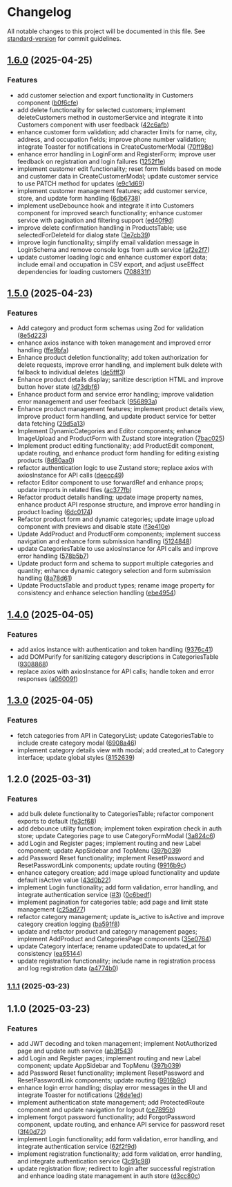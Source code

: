 # Changelog

All notable changes to this project will be documented in this file. See [standard-version](https://github.com/conventional-changelog/standard-version) for commit guidelines.

## [1.6.0](https://github.com/Temkum/sparrowcakes-cms/compare/v1.3.0...v1.6.0) (2025-04-25)


### Features

* add customer selection and export functionality in Customers component ([b0f6cfe](https://github.com/Temkum/sparrowcakes-cms/commit/b0f6cfef16ad7b05ce6938de5cf1dc54a78fa149))
* add delete functionality for selected customers; implement deleteCustomers method in customerService and integrate it into Customers component with user feedback ([42c6afb](https://github.com/Temkum/sparrowcakes-cms/commit/42c6afb5fa0fccff6aa9d78aced3dd7e3b8a910c))
* enhance customer form validation; add character limits for name, city, address, and occupation fields; improve phone number validation; integrate Toaster for notifications in CreateCustomerModal ([70ff98e](https://github.com/Temkum/sparrowcakes-cms/commit/70ff98e00d73b3882b25fcf48c5b27d5f5d53cfd))
* enhance error handling in LoginForm and RegisterForm; improve user feedback on registration and login failures ([1252f1e](https://github.com/Temkum/sparrowcakes-cms/commit/1252f1e0d3014aab64cc961c1ef9b29dbb618523))
* implement customer edit functionality; reset form fields based on mode and customer data in CreateCustomerModal; update customer service to use PATCH method for updates ([e9c1d69](https://github.com/Temkum/sparrowcakes-cms/commit/e9c1d695745562a2384648123e269a84f5cb8fbf))
* implement customer management features; add customer service, store, and update form handling ([6db6738](https://github.com/Temkum/sparrowcakes-cms/commit/6db6738dde8a1295c1d0eb84e86ad4baeaa03fed))
* implement useDebounce hook and integrate it into Customers component for improved search functionality; enhance customer service with pagination and filtering support ([ed40f9d](https://github.com/Temkum/sparrowcakes-cms/commit/ed40f9dcfed75464189254cf357833d142e7c743))
* improve delete confirmation handling in ProductsTable; use selectedForDeleteId for dialog state ([3e7cb39](https://github.com/Temkum/sparrowcakes-cms/commit/3e7cb39f1d46d1e961c1dd6d850bfb80b96d3c9f))
* improve login functionality; simplify email validation message in LoginSchema and remove console logs from auth service ([af2e2f7](https://github.com/Temkum/sparrowcakes-cms/commit/af2e2f7044f7aba625e77ecddb74e804b35c5db8))
* update customer loading logic and enhance customer export data; include email and occupation in CSV export, and adjust useEffect dependencies for loading customers ([708831f](https://github.com/Temkum/sparrowcakes-cms/commit/708831fe6d5db952de2244ea2686ae77d848b18b))

## [1.5.0](https://github.com/Temkum/sparrowcakes-cms/compare/v1.4.0...v1.5.0) (2025-04-23)


### Features

* Add category and product form schemas using Zod for validation ([8e5d223](https://github.com/Temkum/sparrowcakes-cms/commit/8e5d2230be30a1eecd81d0e6006b91181c6d317f))
* enhance axios instance with token management and improved error handling ([ffe9bfa](https://github.com/Temkum/sparrowcakes-cms/commit/ffe9bfab16389c695c71e61ccc316db80e62110b))
* Enhance product deletion functionality; add token authorization for delete requests, improve error handling, and implement bulk delete with fallback to individual deletes ([de5fff3](https://github.com/Temkum/sparrowcakes-cms/commit/de5fff323808be2860b074562cb94d86d0356482))
* Enhance product details display; sanitize description HTML and improve button hover state ([d73dbf6](https://github.com/Temkum/sparrowcakes-cms/commit/d73dbf6184d0c187977ff0c8a68c05525132ce83))
* Enhance product form and service error handling; improve validation error management and user feedback ([956893a](https://github.com/Temkum/sparrowcakes-cms/commit/956893a4dd4b5813fb53151c9f4c18242ead4708))
* Enhance product management features; implement product details view, improve product form handling, and update product service for better data fetching ([29d5a13](https://github.com/Temkum/sparrowcakes-cms/commit/29d5a13603f82735bacc8057a7dd895b09c38c05))
* Implement DynamicCategories and Editor components; enhance ImageUpload and ProductForm with Zustand store integration ([7bac025](https://github.com/Temkum/sparrowcakes-cms/commit/7bac0252c8973fe0cb630e0786d61f90b711c3ae))
* Implement product editing functionality; add ProductEdit component, update routing, and enhance product form handling for editing existing products ([8d80aa0](https://github.com/Temkum/sparrowcakes-cms/commit/8d80aa0481b2db1c9f922bd4edf77ab88e0b333f))
* refactor authentication logic to use Zustand store; replace axios with axiosInstance for API calls ([deecc49](https://github.com/Temkum/sparrowcakes-cms/commit/deecc4920416d4e400835bb920c29b254ddb84e9))
* refactor Editor component to use forwardRef and enhance props; update imports in related files ([ac377fb](https://github.com/Temkum/sparrowcakes-cms/commit/ac377fbe6f6d787da8f78665e71b27d09e83da83))
* Refactor product details handling; update image property names, enhance product API response structure, and improve error handling in product loading ([6dc0174](https://github.com/Temkum/sparrowcakes-cms/commit/6dc017422ee506be139fd063b5c7d4208b1206bb))
* Refactor product form and dynamic categories; update image upload component with previews and disable state ([f3e410e](https://github.com/Temkum/sparrowcakes-cms/commit/f3e410ec2d2aa76fa7f58b2495a0b2934cd26358))
* Update AddProduct and ProductForm components; implement success navigation and enhance form submission handling ([5124848](https://github.com/Temkum/sparrowcakes-cms/commit/51248489ecd9ea307bf06dbc27263d50e391d3e7))
* update CategoriesTable to use axiosInstance for API calls and improve error handling ([578b5b7](https://github.com/Temkum/sparrowcakes-cms/commit/578b5b73265e32eb5bcc713d86312e0f83d63ea8))
* Update product form and schema to support multiple categories and quantity; enhance dynamic category selection and form submission handling ([8a78d61](https://github.com/Temkum/sparrowcakes-cms/commit/8a78d61f7daa17f39b735cd279162145495819fa))
* Update ProductsTable and product types; rename image property for consistency and enhance selection handling ([ebe4954](https://github.com/Temkum/sparrowcakes-cms/commit/ebe49546a1f24ba99ccd2c738fbd89977993d843))

## [1.4.0](https://github.com/Temkum/sparrowcakes-cms/compare/v1.3.0...v1.4.0) (2025-04-05)


### Features

* add axios instance with authentication and token handling ([9376c41](https://github.com/Temkum/sparrowcakes-cms/commit/9376c41c2e593c992379855aed761c7ac13356fc))
* add DOMPurify for sanitizing category descriptions in CategoriesTable ([9308868](https://github.com/Temkum/sparrowcakes-cms/commit/9308868a451fa948d8ce980cc67aeb6f1245cba1))
* replace axios with axiosInstance for API calls; handle token and error responses ([a06009f](https://github.com/Temkum/sparrowcakes-cms/commit/a06009febb8d80581dbd73cfd412f004d50cb476))

## [1.3.0](https://github.com/Temkum/sparrowcakes-cms/compare/v1.2.0...v1.3.0) (2025-04-05)


### Features

* fetch categories from API in CategoryList; update CategoriesTable to include create category modal ([6908a46](https://github.com/Temkum/sparrowcakes-cms/commit/6908a46e5965bdc3421baf6d67c3dc434a600051))
* implement category details view with modal; add created_at to Category interface; update global styles ([8152639](https://github.com/Temkum/sparrowcakes-cms/commit/815263979460ad731a2d7a146b3000f8895f3e3e))

## 1.2.0 (2025-03-31)


### Features

* add bulk delete functionality to CategoriesTable; refactor component exports to default ([fe3cf68](https://github.com/Temkum/sparrowcakes-cms/commit/fe3cf68a776ba315bf5397d1cbc7cf37f5dbe5b2))
* add debounce utility function; implement token expiration check in auth store; update Categories page to use CategoryFormModal ([3a824c6](https://github.com/Temkum/sparrowcakes-cms/commit/3a824c65be7fa8f824dc677b7ac1175083e536b6))
* add Login and Register pages; implement routing and new Label component; update AppSidebar and TopMenu ([397b039](https://github.com/Temkum/sparrowcakes-cms/commit/397b039659e41c54c08afd524b0ed4d8bf4e0b45))
* add Password Reset functionality; implement ResetPassword and ResetPasswordLink components; update routing ([9916b9c](https://github.com/Temkum/sparrowcakes-cms/commit/9916b9c0410a7581e62d97f0dc52dcd20a03497d))
* enhance category creation; add image upload functionality and update default isActive value ([43d0b22](https://github.com/Temkum/sparrowcakes-cms/commit/43d0b226f2a53bb1bf926a4e8617f03eaa1ed310))
* implement Login functionality; add form validation, error handling, and integrate authentication service ([#3](https://github.com/Temkum/sparrowcakes-cms/issues/3)) ([0c6bedf](https://github.com/Temkum/sparrowcakes-cms/commit/0c6bedf42a92e70d04c67c89c1ffae544c70c509))
* implement pagination for categories table; add page and limit state management ([c25ad77](https://github.com/Temkum/sparrowcakes-cms/commit/c25ad776b825b59eb09d42a3a55a95f4b11f4fad))
* refactor category management; update is_active to isActive and improve category creation logging ([ba591f8](https://github.com/Temkum/sparrowcakes-cms/commit/ba591f8fee1473f4520a0e21c32c4f2079be4983))
* update and refactor product and category management pages; implement AddProduct and CategoriesPage components ([35e0764](https://github.com/Temkum/sparrowcakes-cms/commit/35e0764b5e06573c8b0b4d5a0c81a42c6d9ec3a8))
* update Category interface; rename updatedDate to updated_at for consistency ([ea65144](https://github.com/Temkum/sparrowcakes-cms/commit/ea65144ae27f69712be7c9679b7ea88a270b4298))
* update registration functionality; include name in registration process and log registration data ([a4774b0](https://github.com/Temkum/sparrowcakes-cms/commit/a4774b011846ccf827b266a1a1c8b095b3ffaffa))

### [1.1.1](https://github.com/Temkum/sparrowcakes-cms/compare/v1.1.0...v1.1.1) (2025-03-23)

## 1.1.0 (2025-03-23)


### Features

* add JWT decoding and token management; implement NotAuthorized page and update auth service ([ab3f543](https://github.com/Temkum/sparrowcakes-cms/commit/ab3f5435b43e08dc2299a457e5694e22c773c095))
* add Login and Register pages; implement routing and new Label component; update AppSidebar and TopMenu ([397b039](https://github.com/Temkum/sparrowcakes-cms/commit/397b039659e41c54c08afd524b0ed4d8bf4e0b45))
* add Password Reset functionality; implement ResetPassword and ResetPasswordLink components; update routing ([9916b9c](https://github.com/Temkum/sparrowcakes-cms/commit/9916b9c0410a7581e62d97f0dc52dcd20a03497d))
* enhance login error handling; display error messages in the UI and integrate Toaster for notifications ([26de1ed](https://github.com/Temkum/sparrowcakes-cms/commit/26de1ed964e51241ee3503702ca8fd204de861aa))
* implement authentication state management; add ProtectedRoute component and update navigation for logout ([ce7895b](https://github.com/Temkum/sparrowcakes-cms/commit/ce7895bd90faad33513c4bc55df5cf6b0336b8a0))
* implement forgot password functionality; add ForgotPassword component, update routing, and enhance API service for password reset ([3f40d72](https://github.com/Temkum/sparrowcakes-cms/commit/3f40d720500ff63540b8a27cd30a57817d675192))
* implement Login functionality; add form validation, error handling, and integrate authentication service ([62f2f9d](https://github.com/Temkum/sparrowcakes-cms/commit/62f2f9d047a214122c52d3dddcf563d5a91cf38b))
* implement registration functionality; add form validation, error handling, and integrate authentication service ([3c91c98](https://github.com/Temkum/sparrowcakes-cms/commit/3c91c980fecbd2bad33197f5f3bbc25d20f171c9))
* update registration flow; redirect to login after successful registration and enhance loading state management in auth store ([d3cc80c](https://github.com/Temkum/sparrowcakes-cms/commit/d3cc80c5fe875942df322614d8710d7f267b72f1))
